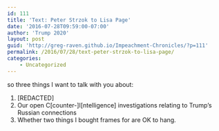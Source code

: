 ```yaml
---
id: 111
title: 'Text: Peter Strzok to Lisa Page'
date: '2016-07-28T09:59:00-07:00'
author: 'Trump 2020'
layout: post
guid: 'http://greg-raven.github.io/Impeachment-Chronicles/?p=111'
permalink: /2016/07/28/text-peter-strzok-to-lisa-page/
categories:
    - Uncategorized
---
```


so three things I want to talk with you about:

1. \[REDACTED\]
2. Our open C\[counter-\]I\[ntelligence\] investigations relating to Trump’s Russian connections
3. Whether two things I bought frames for are OK to hang.